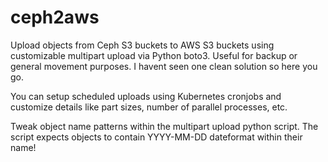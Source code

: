 # ceph2aws
Upload objects from Ceph S3 buckets to AWS S3 buckets using customizable multipart upload via Python boto3.
Useful for backup or general movement purposes. I havent seen one clean solution so here you go.

You can setup scheduled uploads using Kubernetes cronjobs and customize details like part sizes, number of parallel processes, etc.

Tweak object name patterns within the multipart upload python script. The script expects objects to contain YYYY-MM-DD dateformat within their name!
